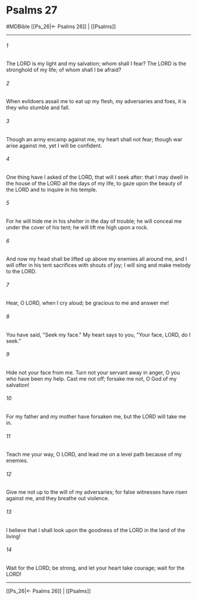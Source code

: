 # Psalms 27
#MDBible
[[Ps_26|← Psalms 26]] | [[Psalms]]

***

###### 1 

The LORD is my light and my salvation; whom shall I fear? The LORD is the stronghold of my life; of whom shall I be afraid? 

###### 2 

When evildoers assail me to eat up my flesh, my adversaries and foes, it is they who stumble and fall. 

###### 3 

Though an army encamp against me, my heart shall not fear; though war arise against me, yet I will be confident. 

###### 4 

One thing have I asked of the LORD, that will I seek after: that I may dwell in the house of the LORD all the days of my life, to gaze upon the beauty of the LORD and to inquire in his temple. 

###### 5 

For he will hide me in his shelter in the day of trouble; he will conceal me under the cover of his tent; he will lift me high upon a rock. 

###### 6 

And now my head shall be lifted up above my enemies all around me, and I will offer in his tent sacrifices with shouts of joy; I will sing and make melody to the LORD. 

###### 7 

Hear, O LORD, when I cry aloud; be gracious to me and answer me! 

###### 8 

You have said, "Seek my face." My heart says to you, "Your face, LORD, do I seek." 

###### 9 

Hide not your face from me. Turn not your servant away in anger, O you who have been my help. Cast me not off; forsake me not, O God of my salvation! 

###### 10 

For my father and my mother have forsaken me, but the LORD will take me in. 

###### 11 

Teach me your way, O LORD, and lead me on a level path because of my enemies. 

###### 12 

Give me not up to the will of my adversaries; for false witnesses have risen against me, and they breathe out violence. 

###### 13 

I believe that I shall look upon the goodness of the LORD in the land of the living! 

###### 14 

Wait for the LORD; be strong, and let your heart take courage; wait for the LORD! 

***

[[Ps_26|← Psalms 26]] | [[Psalms]]
